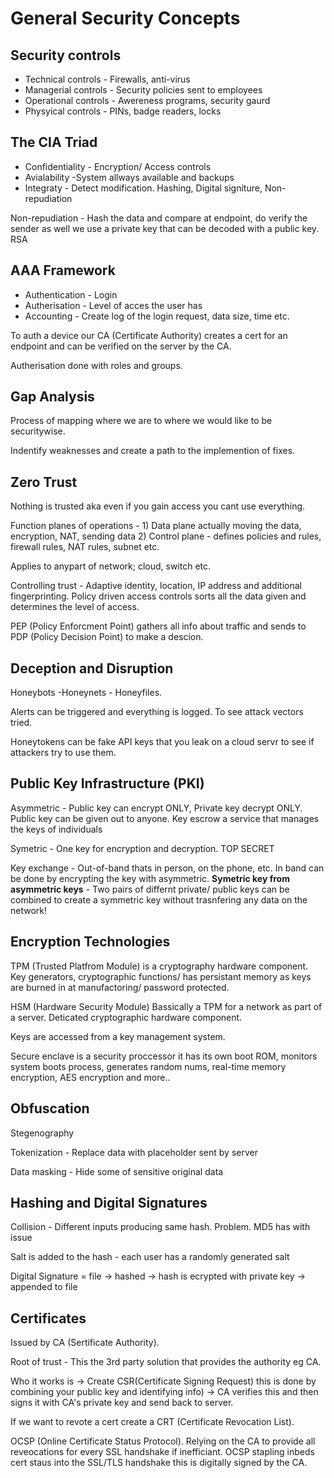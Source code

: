 # General Security Concepts

## Security controls

* Technical controls - Firewalls, anti-virus
* Managerial controls - Security policies sent to employees
* Operational controls - Awereness programs, security gaurd
* Physyical controls - PINs, badge readers, locks

## The CIA Triad

* Confidentiality - Encryption/ Access controls
* Avialability -System allways available and backups
* Integraty - Detect modification. Hashing, Digital signiture, Non-repudiation

Non-repudiation - Hash the data and compare at endpoint, do verify the sender as well we use a private key that can be decoded with a public key. RSA

## AAA Framework

* Authentication - Login
* Autherisation - Level of acces the user has
* Accounting - Create log of the login request, data size, time etc.

To auth a device our CA (Certificate Authority) creates a cert for an endpoint and can be verified on the server by the CA.

Autherisation done with roles and groups.

## Gap Analysis

Process of mapping where we are to where we would like to be securitywise.

Indentify weaknesses and create a path to the implemention of fixes.

## Zero Trust

Nothing is trusted aka even if you gain access you cant use everything.

Function planes of operations - 1) Data plane actually moving the data, encryption, NAT, sending data 2) Control plane - defines policies and rules, firewall rules, NAT rules, subnet etc.

Applies to anypart of network; cloud, switch etc.

Controlling trust - Adaptive identity, location, IP address and additional fingerprinting. Policy driven access controls sorts all the data given and determines the level of access.

PEP (Policy Enforcment Point) gathers all info about traffic and sends to PDP (Policy Decision Point) to make a descion.

## Deception and Disruption

Honeybots -Honeynets - Honeyfiles.

Alerts can be triggered and everything is logged. To see attack vectors tried.

Honeytokens can be fake API keys that you leak on a cloud servr to see if attackers try to use them.

## Public Key Infrastructure (PKI)

Asymmetric - Public key can encrypt ONLY, Private key decrypt ONLY. Public key can be given out to anyone. Key escrow a service that manages the keys of individuals

Symetric - One key for encryption and decryption. TOP SECRET

Key exchange - Out-of-band thats in person, on the phone, etc. In band can be done by encrypting the key with asymmetric. **Symetric key from asymmetric keys** - Two pairs of differnt private/ public keys can be combined to create a symmetric key without trasnfering any data on the network!

## Encryption Technologies

TPM (Trusted Platfrom Module) is a cryptography hardware component. Key generators, cryptographic functions/ has persistant memory as keys are burned in at manufactoring/ password protected.

HSM (Hardware Security Module) Bassically a TPM for a network as part of a server. Deticated cryptographic hardware component.

Keys are accessed from a key management system.

Secure enclave is a security proccessor it has its own boot ROM, monitors system boots process, generates random nums, real-time memory encryption, AES encryption and more..

## Obfuscation&#x20;

Stegenography

Tokenization - Replace data with placeholder sent by server

Data masking - Hide some of sensitive original data

## Hashing and Digital Signatures

Collision - Different inputs producing same hash. Problem. MD5 has with issue

Salt is added to the hash - each user has a randomly generated salt

Digital Signature = file -> hashed -> hash is ecrypted with private key -> appended to file

## Certificates&#x20;

Issued by CA (Sertificate Authority).

Root of trust - This the 3rd party solution that provides the authority eg CA.

Who it works is -> Create CSR(Certificate Signing Request) this is done by combining your public key and identifying info) -> CA verifies this and then signs it with CA's private key and send back to server.

If we want to revote a cert create a CRT (Certificate Revocation List).

OCSP (Online Certificate Status Protocol). Relying on the CA to provide all reveocations for every SSL handshake if inefficiant. OCSP stapling inbeds cert staus into the SSL/TLS handshake this is digitally signed by the CA.
